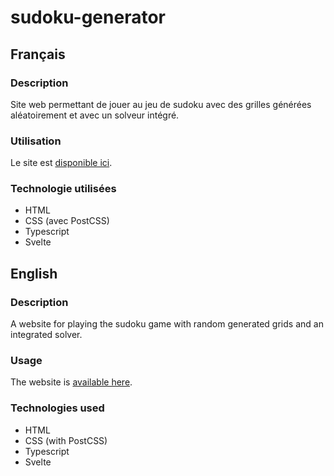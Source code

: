 # sudoku-generator

## Français
### Description
Site web permettant de jouer au jeu de sudoku avec des grilles générées aléatoirement et avec un solveur intégré.

### Utilisation
Le site est [disponible ici](https://sudoku.fouche-hugo.fr/).

### Technologie utilisées
* HTML
* CSS (avec PostCSS)
* Typescript
* Svelte

## English
### Description
A website for playing the sudoku game with random generated grids and an integrated solver.

### Usage
The website is [available here](https://sudoku.fouche-hugo.fr/).

### Technologies used
* HTML
* CSS (with PostCSS)
* Typescript
* Svelte
